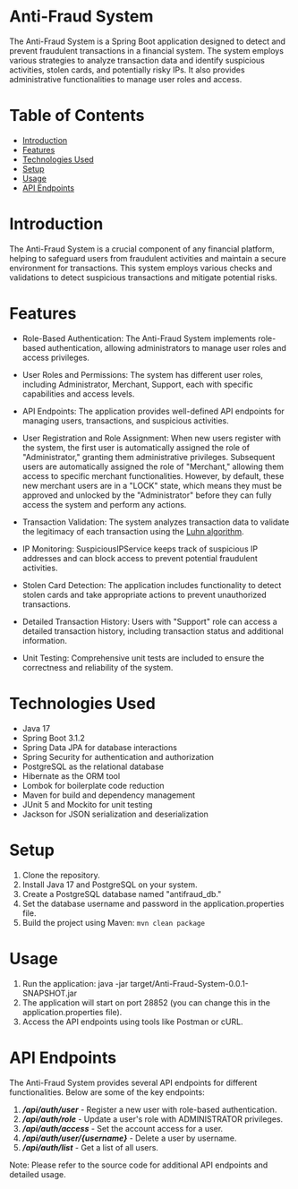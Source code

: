 # Anti-Fraud System

The Anti-Fraud System is a Spring Boot application designed to detect and prevent fraudulent transactions in a financial system. The system employs various strategies to analyze transaction data and identify suspicious activities, stolen cards, and potentially risky IPs. It also provides administrative functionalities to manage user roles and access.

# Table of Contents

- [Introduction](#introduction)
- [Features](#features)
- [Technologies Used](#technologies-used)
- [Setup](#setup)
- [Usage](#usage)
- [API Endpoints](#api-endpoints)

# Introduction
  The Anti-Fraud System is a crucial component of any financial platform, helping to safeguard users from fraudulent activities and maintain a secure environment for transactions. This system employs various checks and validations to detect suspicious transactions and mitigate potential risks.

# Features

- Role-Based Authentication: The Anti-Fraud System implements role-based authentication, allowing administrators to manage user roles and access privileges.

- User Roles and Permissions: The system has different user roles, including Administrator, Merchant, Support, each with specific capabilities and access levels.

- API Endpoints: The application provides well-defined API endpoints for managing users, transactions, and suspicious activities.

- User Registration and Role Assignment: When new users register with the system, the first user is automatically assigned the role of "Administrator," granting them administrative privileges. Subsequent users are automatically assigned the role of "Merchant," allowing them access to specific merchant functionalities. However, by default, these new merchant users are in a "LOCK" state, which means they must be approved and unlocked by the "Administrator" before they can fully access the system and perform any actions.

- Transaction Validation: The system analyzes transaction data to validate the legitimacy of each transaction using the <a href="https://en.wikipedia.org/wiki/Luhn_algorithm">Luhn algorithm</a>.

- IP Monitoring: SuspiciousIPService keeps track of suspicious IP addresses and can block access to prevent potential fraudulent activities.

- Stolen Card Detection: The application includes functionality to detect stolen cards and take appropriate actions to prevent unauthorized transactions.

- Detailed Transaction History: Users with "Support" role can access a detailed transaction history, including transaction status and additional information.

- Unit Testing: Comprehensive unit tests are included to ensure the correctness and reliability of the system.

# Technologies Used
-  Java 17
-  Spring Boot 3.1.2
-  Spring Data JPA for database interactions
-  Spring Security for authentication and authorization
-  PostgreSQL as the relational database
-  Hibernate as the ORM tool
-  Lombok for boilerplate code reduction
-  Maven for build and dependency management
-  JUnit 5 and Mockito for unit testing
-  Jackson for JSON serialization and deserialization

# Setup
1. Clone the repository.
2. Install Java 17 and PostgreSQL on your system. 
3. Create a PostgreSQL database named "antifraud_db."
4. Set the database username and password in the application.properties file. 
5. Build the project using Maven: `mvn clean package`

# Usage
1. Run the application: java -jar target/Anti-Fraud-System-0.0.1-SNAPSHOT.jar 
2. The application will start on port 28852 (you can change this in the application.properties file). 
3. Access the API endpoints using tools like Postman or cURL.

# API Endpoints
The Anti-Fraud System provides several API endpoints for different functionalities. Below are some of the key endpoints:

1. ***/api/auth/user*** - Register a new user with role-based authentication. 
2. ***/api/auth/role*** - Update a user's role with ADMINISTRATOR privileges. 
3. ***/api/auth/access*** - Set the account access for a user. 
4. ***/api/auth/user/{username}*** - Delete a user by username. 
5. ***/api/auth/list*** - Get a list of all users.

Note: Please refer to the source code for additional API endpoints and detailed usage.

